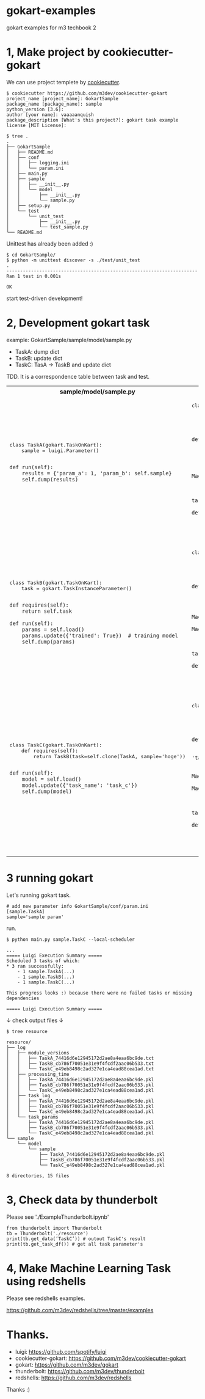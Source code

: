 # gokart-examples
gokart examples for m3 techbook 2


# 1, Make project by cookiecutter-gokart

We can use project templete by [cookiecutter](https://github.com/cookiecutter/cookiecutter).

```
$ cookiecutter https://github.com/m3dev/cookiecutter-gokart
project_name [project_name]: GokartSample
package_name [package_name]: sample
python_version [3.6]:
author [your name]: vaaaaanquish
package_description [What's this project?]: gokart task example
license [MIT License]:
```

```
$ tree .
.
├── GokartSample
│   ├── README.md
│   ├── conf
│   │   ├── logging.ini
│   │   └── param.ini
│   ├── main.py
│   ├── sample
│   │   ├── __init__.py
│   │   └── model
│   │       ├── __init__.py
│   │       └── sample.py
│   ├── setup.py
│   └── test
│       └── unit_test
│           ├── __init__.py
│           └── test_sample.py
└── README.md
```


Unittest has already been added :)


```
$ cd GokartSample/
$ python -m unittest discover -s ./test/unit_test
.
----------------------------------------------------------------------
Ran 1 test in 0.001s

OK
```
start test-driven development!



# 2, Development gokart task

example: GokartSample/sample/model/sample.py
 - TaskA: dump dict
 - TaskB: update dict
 - TaskC: TasA -> TaskB and update dict


TDD. It is a correspondence table between task and test.

<table>
<tr>
<th>sample/model/sample.py</th>
<th>test/unit_test/test_sample.py</th>
</tr>
<tr>
<td><pre>
class TaskA(gokart.TaskOnKart):
    sample = luigi.Parameter()

    def run(self):
        results = {'param_a': 1, 'param_b': self.sample}
        self.dump(results)
</pre></td>
<td><pre>class TestTaskA(unittest.TestCase):
    def setUp(self):
        self.task = TaskA(sample=None)
        self.output_data = None

    def test_run(self):
        source = 'hoge'
        target = {'param_a': 1, 'param_b': 'hoge'}

        self.task.sample = source
        self.task.dump = MagicMock(side_effect=self._dump)

        self.task.run()
        self.assertDictEqual(self.output_data, target)

    def _dump(self, data):
        self.output_data = data
</pre></td></tr>
<tr><td><pre>class TaskB(gokart.TaskOnKart):
    task = gokart.TaskInstanceParameter()

    def requires(self):
        return self.task

    def run(self):
        params = self.load()
        params.update({'trained': True})  # training model
        self.dump(params)
</pre></td>
<td><pre>class TestTaskB(unittest.TestCase):
    def setUp(self):
        self.task = TaskB(task=gokart.TaskOnKart())
        self.output_data = None

    def test_run(self):
        source = {'test': 'hoge'}
        target = {'test': 'hoge', 'trained': True}

        self.task.load = MagicMock(side_effect=lambda: source)
        self.task.dump = MagicMock(side_effect=self._dump)

        self.task.run()
        self.assertDictEqual(self.output_data, target)

    def _dump(self, data):
        self.output_data = data
</pre></td></tr>
<tr><td><pre>class TaskC(gokart.TaskOnKart):
    def requires(self):
        return TaskB(task=self.clone(TaskA, sample='hoge'))

    def run(self):
        model = self.load()
        model.update({'task_name': 'task_c'})
        self.dump(model)
</pre></td>
<td><pre>class TestTaskC(unittest.TestCase):
    def setUp(self):
        self.task = TaskC()
        self.output_data = None

    def test_run(self):
        source = {'test': 'hoge'}
        target = {'test': 'hoge', 'task_name': 'task_c'}

        self.task.load = MagicMock(side_effect=lambda: source)
        self.task.dump = MagicMock(side_effect=self._dump)

        self.task.run()
        self.assertDictEqual(self.output_data, target)

    def _dump(self, data):
        self.output_data = data
</pre></td></tr>
</table>

 

# 3 running gokart

Let's running gokart task.
```
# add new parameter info GokartSample/conf/param.ini
[sample.TaskA]
sample='sample param'
```

run.
```
$ python main.py sample.TaskC --local-scheduler

...
===== Luigi Execution Summary =====
Scheduled 3 tasks of which:
* 3 ran successfully:
    - 1 sample.TaskA(...)
    - 1 sample.TaskB(...)
    - 1 sample.TaskC(...)

This progress looks :) because there were no failed tasks or missing dependencies

===== Luigi Execution Summary =====
```
↓
check output files
↓
```
$ tree resource

resource/
├── log
│   ├── module_versions
│   │   ├── TaskA_74416d6e12945172d2ae8a4eaa6bc9de.txt
│   │   ├── TaskB_cb786f70051e31e9f4fcdf2aac06b533.txt
│   │   └── TaskC_e49eb8498c2ad327e1ca4ead88cea1ad.txt
│   ├── processing_time
│   │   ├── TaskA_74416d6e12945172d2ae8a4eaa6bc9de.pkl
│   │   ├── TaskB_cb786f70051e31e9f4fcdf2aac06b533.pkl
│   │   └── TaskC_e49eb8498c2ad327e1ca4ead88cea1ad.pkl
│   ├── task_log
│   │   ├── TaskA_74416d6e12945172d2ae8a4eaa6bc9de.pkl
│   │   ├── TaskB_cb786f70051e31e9f4fcdf2aac06b533.pkl
│   │   └── TaskC_e49eb8498c2ad327e1ca4ead88cea1ad.pkl
│   └── task_params
│       ├── TaskA_74416d6e12945172d2ae8a4eaa6bc9de.pkl
│       ├── TaskB_cb786f70051e31e9f4fcdf2aac06b533.pkl
│       └── TaskC_e49eb8498c2ad327e1ca4ead88cea1ad.pkl
└── sample
    └── model
        └── sample
            ├── TaskA_74416d6e12945172d2ae8a4eaa6bc9de.pkl
            ├── TaskB_cb786f70051e31e9f4fcdf2aac06b533.pkl
            └── TaskC_e49eb8498c2ad327e1ca4ead88cea1ad.pkl

8 directories, 15 files
```



# 3, Check data by thunderbolt

Please see './ExampleThunderbolt.ipynb'

```
from thunderbolt import Thunderbolt
tb = Thunderbolt('./resource')
print(tb.get_data(’TaskC’)) # outout TaskC's result
print(tb.get_task_df()) # get all task parameter's
```

# 4, Make Machine Learning Task using redshells

Please see redshells examples.

https://github.com/m3dev/redshells/tree/master/examples


# Thanks.

 - luigi: https://github.com/spotify/luigi
 - cookiecutter-gokart: https://github.com/m3dev/cookiecutter-gokart
 - gokart: https://github.com/m3dev/gokart
 - thunderbolt: https://github.com/m3dev/thunderbolt
 - redshells: https://github.com/m3dev/redshells

Thanks :)
